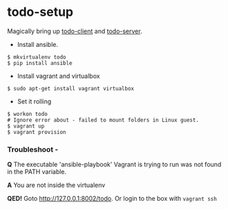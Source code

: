 # todo-setup

Magically bring up [todo-client](https://github.com/caulagi/todo-client)
and [todo-server](https://github.com/caulagi/todo-server).

* Install ansible.

```
$ mkvirtualenv todo
$ pip install ansible
```

* Install vagrant and virtualbox

```
$ sudo apt-get install vagrant virtualbox
```

* Set it rolling 

```
$ workon todo
# Ignore error about - failed to mount folders in Linux guest.
$ vagrant up
$ vagrant provision
```

### Troubleshoot -

**Q** The executable 'ansible-playbook' Vagrant is trying to run was not
found in the PATH variable.

**A**  You are not inside the virtualenv


**QED!**  Goto http://127.0.0.1:8002/todo.  Or login to the box with ```vagrant ssh```
